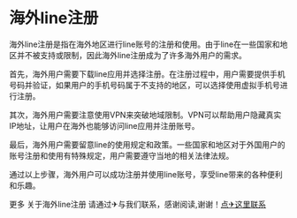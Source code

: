 # 海外line注册

海外line注册是指在海外地区进行line账号的注册和使用。由于line在一些国家和地区并不被支持或限制，因此海外line注册成为了许多海外用户的需求。

首先，海外用户需要下载line应用并选择注册。在注册过程中，用户需要提供手机号码并验证，如果用户的手机号码属于不支持的地区，可以选择使用虚拟手机号进行注册。

其次，海外用户需要注意使用VPN来突破地域限制。VPN可以帮助用户隐藏真实IP地址，让用户在海外也能够访问line应用并注册账号。

最后，海外用户需要留意line的使用规定和政策。一些国家和地区对于外国用户的账号注册和使用有特殊规定，用户需要遵守当地的相关法律法规。

通过以上步骤，海外用户可以成功注册并使用line账号，享受line带来的各种便利和乐趣。

更多 关于海外line注册 请通过✈与我们联系，感谢阅读,谢谢！[点✈这里联系](https://gg.k02.cc)